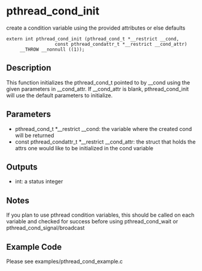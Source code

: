 # pthread_cond_init
create a condition variable using the provided attributes or else defaults

```
extern int pthread_cond_init (pthread_cond_t *__restrict __cond,
			      const pthread_condattr_t *__restrict __cond_attr)
     __THROW __nonnull ((1));
```

## Description
This function initializes the pthread_cond_t pointed to by __cond using the given parameters in __cond_attr. If 
__cond_attr is blank, pthread_cond_init will use the default parameters to initialize.

## Parameters
* pthread_cond_t *__restrict __cond: the variable where the created cond will be returned
* const pthread_condattr_t *__restrict __cond_attr: the struct that holds the attrs one would like to be initialized in the cond variable 

## Outputs
* int: a status integer 

## Notes
If you plan to use pthread condition variables, this should be called on each variable and checked for success before using pthread_cond_wait or pthread_cond_signal/broadcast

## Example Code
Please see examples/pthread_cond_example.c 

